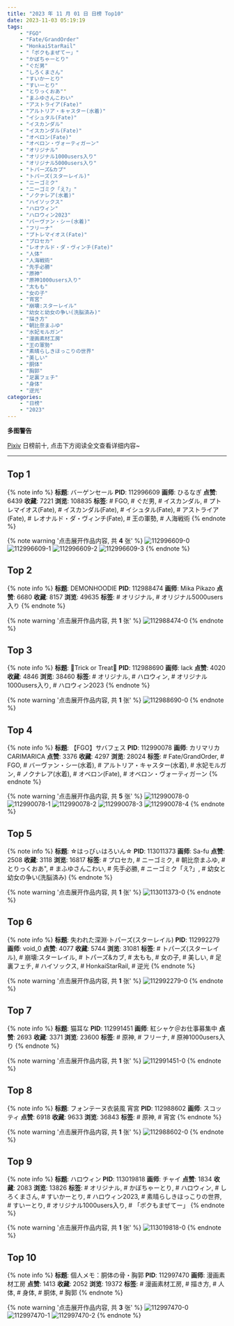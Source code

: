 ```yaml
---
title: "2023 年 11 月 01 日 日榜 Top10"
date: 2023-11-03 05:19:19
tags:
    - "FGO"
    - "Fate/GrandOrder"
    - "HonkaiStarRail"
    - "「ボクもまぜてー」"
    - "かぼちゃーとり"
    - "ぐだ男"
    - "しろくまさん"
    - "すいかーとり"
    - "すいーとり"
    - "とりっくおあ""
    - "まふゆさんこわい"
    - "アストライア(Fate)"
    - "アルトリア・キャスター(水着)"
    - "イシュタル(Fate)"
    - "イスカンダル"
    - "イスカンダル(Fate)"
    - "オベロン(Fate)"
    - "オベロン・ヴォーティガーン"
    - "オリジナル"
    - "オリジナル1000users入り"
    - "オリジナル5000users入り"
    - "トパーズ&カブ"
    - "トパーズ(スターレイル)"
    - "ニーゴミク"
    - "ニーゴミク「え?」"
    - "ノクナレア(水着)"
    - "ハイソックス"
    - "ハロウィン"
    - "ハロウィン2023"
    - "バーヴァン・シー(水着)"
    - "フリーナ"
    - "プトレマイオス(Fate)"
    - "プロセカ"
    - "レオナルド・ダ・ヴィンチ(Fate)"
    - "人体"
    - "人海戦術"
    - "先手必勝"
    - "原神"
    - "原神1000users入り"
    - "太もも"
    - "女の子"
    - "宵宮"
    - "崩壊:スターレイル"
    - "幼女と幼女の争い(洗脳済み)"
    - "描き方"
    - "朝比奈まふゆ"
    - "水妃モルガン"
    - "漫画素材工房"
    - "王の軍勢"
    - "素晴らしきほっこりの世界"
    - "美しい"
    - "胴体"
    - "胸郭"
    - "足裏フェチ"
    - "身体"
    - "逆光"
categories:
    - "日榜"
    - "2023"
---
```


<i class="fa fa-triangle-exclamation"></i>**多图警告**<i class="fa fa-triangle-exclamation"></i>

[Pixiv](https://www.pixiv.net/) 日榜前十, 点击下方阅读全文查看详细内容~

<!-- more -->

---

## Top 1

{% note info %}
**标题**: バーゲンセール
**PID**: 112996609 **画师**: ひるなぎ
**点赞**: 6439 **收藏**: 7221 **浏览**: 108835
**标签**: # FGO, # ぐだ男, # イスカンダル, # プトレマイオス(Fate), # イスカンダル(Fate), # イシュタル(Fate), # アストライア(Fate), # レオナルド・ダ・ヴィンチ(Fate), # 王の軍勢, # 人海戦術
{% endnote %}

{% note warning '点击展开作品内容, 共 **4** 张' %}
![112996609-0](https://i.pixiv.re/img-original/img/2023/10/31/06/00/13/112996609_p0.jpg)
![112996609-1](https://i.pixiv.re/img-original/img/2023/10/31/06/00/13/112996609_p1.jpg)
![112996609-2](https://i.pixiv.re/img-original/img/2023/10/31/06/00/13/112996609_p2.jpg)
![112996609-3](https://i.pixiv.re/img-original/img/2023/10/31/06/00/13/112996609_p3.jpg)
{% endnote %}

## Top 2

{% note info %}
**标题**: DEMONHOODIE
**PID**: 112988474 **画师**: Mika Pikazo
**点赞**: 6680 **收藏**: 8157 **浏览**: 49635
**标签**: # オリジナル, # オリジナル5000users入り
{% endnote %}

{% note warning '点击展开作品内容, 共 **1** 张' %}
![112988474-0](https://i.pixiv.re/img-original/img/2023/10/31/00/00/06/112988474_p0.png)
{% endnote %}

## Top 3

{% note info %}
**标题**: 🎃Trick or Treat🎃
**PID**: 112988690 **画师**: lack
**点赞**: 4020 **收藏**: 4846 **浏览**: 38460
**标签**: # オリジナル, # ハロウィン, # オリジナル1000users入り, # ハロウィン2023
{% endnote %}

{% note warning '点击展开作品内容, 共 **1** 张' %}
![112988690-0](https://i.pixiv.re/img-original/img/2023/10/31/00/00/45/112988690_p0.png)
{% endnote %}

## Top 4

{% note info %}
**标题**: 【FGO】サバフェス
**PID**: 112990078 **画师**: カリマリカCARIMARICA
**点赞**: 3376 **收藏**: 4297 **浏览**: 28024
**标签**: # Fate/GrandOrder, # FGO, # バーヴァン・シー(水着), # アルトリア・キャスター(水着), # 水妃モルガン, # ノクナレア(水着), # オベロン(Fate), # オベロン・ヴォーティガーン
{% endnote %}

{% note warning '点击展开作品内容, 共 **5** 张' %}
![112990078-0](https://i.pixiv.re/img-original/img/2023/10/31/00/18/05/112990078_p0.png)
![112990078-1](https://i.pixiv.re/img-original/img/2023/10/31/00/18/05/112990078_p1.png)
![112990078-2](https://i.pixiv.re/img-original/img/2023/10/31/00/18/05/112990078_p2.png)
![112990078-3](https://i.pixiv.re/img-original/img/2023/10/31/00/18/05/112990078_p3.png)
![112990078-4](https://i.pixiv.re/img-original/img/2023/10/31/00/18/05/112990078_p4.png)
{% endnote %}

## Top 5

{% note info %}
**标题**: ☆はっぴぃはろいん☆
**PID**: 113011373 **画师**: Sa-fu
**点赞**: 2508 **收藏**: 3118 **浏览**: 16817
**标签**: # プロセカ, # ニーゴミク, # 朝比奈まふゆ, # とりっくおあ", # まふゆさんこわい, # 先手必勝, # ニーゴミク「え?」, # 幼女と幼女の争い(洗脳済み)
{% endnote %}

{% note warning '点击展开作品内容, 共 **1** 张' %}
![113011373-0](https://i.pixiv.re/img-original/img/2023/10/31/18/32/21/113011373_p0.jpg)
{% endnote %}

## Top 6

{% note info %}
**标题**: 失われた深淵·トパーズ(スターレイル)
**PID**: 112992279 **画师**: void_0
**点赞**: 4077 **收藏**: 5744 **浏览**: 31081
**标签**: # トパーズ(スターレイル), # 崩壊:スターレイル, # トパーズ&カブ, # 太もも, # 女の子, # 美しい, # 足裏フェチ, # ハイソックス, # HonkaiStarRail, # 逆光
{% endnote %}

{% note warning '点击展开作品内容, 共 **1** 张' %}
![112992279-0](https://i.pixiv.re/img-original/img/2023/10/31/01/19/08/112992279_p0.jpg)
{% endnote %}

## Top 7

{% note info %}
**标题**: 猫耳な
**PID**: 112991451 **画师**: 紅シャケ＠お仕事募集中
**点赞**: 2693 **收藏**: 3371 **浏览**: 23600
**标签**: # 原神, # フリーナ, # 原神1000users入り
{% endnote %}

{% note warning '点击展开作品内容, 共 **1** 张' %}
![112991451-0](https://i.pixiv.re/img-original/img/2023/10/31/00/55/04/112991451_p0.jpg)
{% endnote %}

## Top 8

{% note info %}
**标题**: フォンテーヌ衣装風 宵宮
**PID**: 112988602 **画师**: スコッティ
**点赞**: 6918 **收藏**: 9633 **浏览**: 36843
**标签**: # 原神, # 宵宮
{% endnote %}

{% note warning '点击展开作品内容, 共 **1** 张' %}
![112988602-0](https://i.pixiv.re/img-original/img/2023/10/31/00/00/25/112988602_p0.jpg)
{% endnote %}

## Top 9

{% note info %}
**标题**: ハロウィン
**PID**: 113019818 **画师**: チャイ
**点赞**: 1834 **收藏**: 2083 **浏览**: 13826
**标签**: # オリジナル, # かぼちゃーとり, # ハロウィン, # しろくまさん, # すいかーとり, # ハロウィン2023, # 素晴らしきほっこりの世界, # すいーとり, # オリジナル1000users入り, # 「ボクもまぜてー」
{% endnote %}

{% note warning '点击展开作品内容, 共 **1** 张' %}
![113019818-0](https://i.pixiv.re/img-original/img/2023/10/31/21/38/48/113019818_p0.png)
{% endnote %}

## Top 10

{% note info %}
**标题**: 個人メモ：胴体の骨・胸郭
**PID**: 112997470 **画师**: 漫画素材工房
**点赞**: 1413 **收藏**: 2052 **浏览**: 19372
**标签**: # 漫画素材工房, # 描き方, # 人体, # 身体, # 胴体, # 胸郭
{% endnote %}

{% note warning '点击展开作品内容, 共 **3** 张' %}
![112997470-0](https://i.pixiv.re/img-original/img/2023/10/31/07/00/11/112997470_p0.jpg)
![112997470-1](https://i.pixiv.re/img-original/img/2023/10/31/07/00/11/112997470_p1.jpg)
![112997470-2](https://i.pixiv.re/img-original/img/2023/10/31/07/00/11/112997470_p2.jpg)
{% endnote %}
